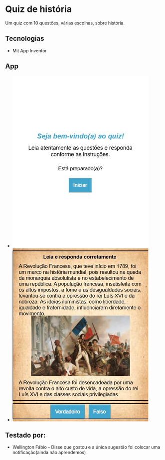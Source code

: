 # Quiz de história
Um quiz com 10 questões, várias escolhas, sobre história.

## Tecnologias
- Mit App Inventor
## App
- ![Home](./docs/home.png)
- ![Uma questão](./docs/quest.png)

## Testado por:
- Wellington Fábio - Disse que gostou e a única sugestão foi colocar uma notificação(ainda não aprendemos)
